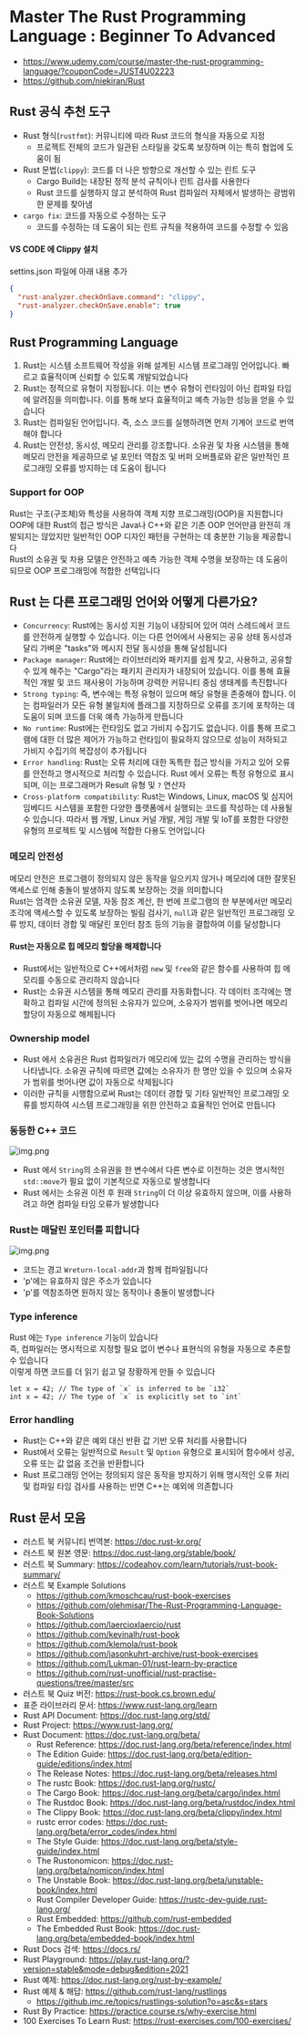 # Master The Rust Programming Language : Beginner To Advanced

- https://www.udemy.com/course/master-the-rust-programming-language/?couponCode=JUST4U02223
- https://github.com/niekiran/Rust

## Rust 공식 추천 도구

- Rust 형식(`rustfmt`): 커뮤니티에 따라 Rust 코드의 형식을 자동으로 지정
    - 프로젝트 전체의 코드가 일관된 스타일을 갖도록 보장하며 이는 특히 협업에 도움이 됨
- Rust 문법(`clippy`): 코드를 더 나은 방향으로 개선할 수 있는 린트 도구
    - Cargo Build는 내장된 정적 분석 규칙이나 린트 검사를 사용한다
    - Rust 코드를 실행하지 않고 분석하여 Rust 컴파일러 자체에서 발생하는 광범위한 문제를 찾아냄
- `cargo fix`: 코드를 자동으로 수정하는 도구
    - 코드를 수정하는 데 도움이 되는 린트 규칙을 적용하여 코드를 수정할 수 있음

#### VS CODE 에 Clippy 설치

settins.json 파일에 아래 내용 추가

```json
{
  "rust-analyzer.checkOnSave.command": "clippy",
  "rust-analyzer.checkOnSave.enable": true
}
```

## Rust Programming Language

1. Rust는 시스템 소프트웨어 작성을 위해 설계된 시스템 프로그래밍 언어입니다. 빠르고 효율적이며 신뢰할 수 있도록 개발되었습니다
2. Rust는 정적으로 유형이 지정됩니다. 이는 변수 유형이 런타임이 아닌 컴파일 타임에 알려짐을 의미합니다. 이를 통해 보다 효율적이고 예측 가능한 성능을 얻을 수 있습니다
3. Rust는 컴파일된 언어입니다. 즉, 소스 코드를 실행하려면 먼저 기계어 코드로 번역해야 합니다
4. Rust는 안전성, 동시성, 메모리 관리를 강조합니다. 소유권 및 차용 시스템을 통해 메모리 안전을 제공하므로 널 포인터 역참조 및 버퍼 오버플로와 같은 일반적인 프로그래밍 오류를 방지하는 데 도움이 됩니다


### Support for OOP

Rust는 구조(구조체)와 특성을 사용하여 객체 지향 프로그래밍(OOP)을 지원합니다    
OOP에 대한 Rust의 접근 방식은 Java나 C++와 같은 기존 OOP 언어만큼 완전히 개발되지는 않았지만 일반적인 OOP 디자인 패턴을 구현하는 데 충분한 기능을 제공합니다    
Rust의 소유권 및 차용 모델은 안전하고 예측 가능한 객체 수명을 보장하는 데 도움이 되므로 OOP 프로그래밍에 적합한 선택입니다

## Rust 는 다른 프로그래밍 언어와 어떻게 다른가요?

- `Concurrency`: Rust에는 동시성 지원 기능이 내장되어 있어 여러 스레드에서 코드를 안전하게 실행할 수 있습니다. 이는 다른 언어에서 사용되는 공유 상태 동시성과 달리 가벼운 "tasks"와 메시지 전달 동시성을 통해 달성됩니다
- `Package manager`: Rust에는 라이브러리와 패키지를 쉽게 찾고, 사용하고, 공유할 수 있게 해주는 "Cargo"라는 패키지 관리자가 내장되어 있습니다. 이를 통해 효율적인 개발 및 코드 재사용이 가능하며 강력한 커뮤니티 중심 생태계를 촉진합니다
- `Strong typing`: 즉, 변수에는 특정 유형이 있으며 해당 유형을 존중해야 합니다. 이는 컴파일러가 모든 유형 불일치에 플래그를 지정하므로 오류를 조기에 포착하는 데 도움이 되며 코드를 더욱 예측 가능하게 만듭니다
- `No runtime`: Rust에는 런타임도 없고 가비지 수집기도 없습니다. 이를 통해 프로그램에 대한 더 많은 제어가 가능하고 런타임이 필요하지 않으므로 성능이 저하되고 가비지 수집기의 복잡성이 추가됩니다
- `Error handling`: Rust는 오류 처리에 대한 독특한 접근 방식을 가지고 있어 오류를 안전하고 명시적으로 처리할 수 있습니다. Rust 에서 오류는 특정 유형으로 표시되며, 이는 프로그래머가 Result 유형 및 `?` 연산자
- `Cross-platform compatibility`: Rust는 Windows, Linux, macOS 및 심지어 임베디드 시스템을 포함한 다양한 플랫폼에서 실행되는 코드를 작성하는 데 사용될 수 있습니다. 따라서 웹 개발, Linux 커널 개발, 게임 개발 및 IoT를 포함한 다양한 유형의 프로젝트 및 시스템에 적합한 다용도 언어입니다


### 메모리 안전성

메모리 안전은 프로그램이 정의되지 않은 동작을 일으키지 않거나 메모리에 대한 잘못된 액세스로 인해 충돌이 발생하지 않도록 보장하는 것을 의미합니다  
Rust는 엄격한 소유권 모델, 자동 참조 계산, 한 번에 프로그램의 한 부분에서만 메모리 조각에 액세스할 수 있도록 보장하는 빌림 검사기, `null`과 같은 일반적인 프로그래밍 오류 방지, 데이터 경합 및 매달린 포인터 참조 등의 기능을 결합하여 이를 달성합니다

#### Rust는 자동으로 힙 메모리 할당을 해제합니다

- Rust에서는 일반적으로 C++에서처럼 `new` 및 `free`와 같은 함수를 사용하여 힙 메모리를 수동으로 관리하지 않습니다
- Rust는 소유권 시스템을 통해 메모리 관리를 자동화합니다. 각 데이터 조각에는 명확하고 컴파일 시간에 정의된 소유자가 있으며, 소유자가 범위를 벗어나면 메모리 할당이 자동으로 해제됩니다

### Ownership model

- Rust 에서 소유권은 Rust 컴파일러가 메모리에 있는 값의 수명을 관리하는 방식을 나타냅니다. 소유권 규칙에 따르면 값에는 소유자가 한 명만 있을 수 있으며 소유자가 범위를 벗어나면 값이 자동으로 삭제됩니다
- 이러한 규칙을 시행함으로써 Rust는 데이터 경합 및 기타 일반적인 프로그래밍 오류를 방지하여 시스템 프로그래밍을 위한 안전하고 효율적인 언어로 만듭니다

### 동등한 C++ 코드

![img.png](attachments/img1.png)

- Rust 에서 `String`의 소유권을 한 변수에서 다른 변수로 이전하는 것은 명시적인 `std::move`가 필요 없이 기본적으로 자동으로 발생합니다
- Rust 에서는 소유권 이전 후 원래 `String`이 더 이상 유효하지 않으며, 이를 사용하려고 하면 컴파일 타임 오류가 발생합니다

### Rust는 매달린 포인터를 피합니다

![img.png](attachments/img2.png)


- 코드는 경고 `Wreturn-local-addr`과 함께 컴파일됩니다
- 'p'에는 유효하지 않은 주소가 있습니다
- 'p'를 역참조하면 원하지 않는 동작이나 충돌이 발생합니다


### Type inference

Rust 에는 `Type inference` 기능이 있습니다    
즉, 컴파일러는 명시적으로 지정할 필요 없이 변수나 표현식의 유형을 자동으로 추론할 수 있습니다    
이렇게 하면 코드를 더 읽기 쉽고 덜 장황하게 만들 수 있습니다

```
let x = 42; // The type of `x` is inferred to be `i32`
int x = 42; // The type of `x` is explicitly set to `int`
```

### Error handling

- Rust는 C++와 같은 예외 대신 반환 값 기반 오류 처리를 사용합니다
- Rust에서 오류는 일반적으로 `Result` 및 `Option` 유형으로 표시되어 함수에서 성공, 오류 또는 값 없음 조건을 반환합니다
- Rust 프로그래밍 언어는 정의되지 않은 동작을 방지하기 위해 명시적인 오류 처리 및 컴파일 타임 검사를 사용하는 반면 C++는 예외에 의존합니다


## Rust 문서 모음

- 러스트 북 커뮤니티 번역본: https://doc.rust-kr.org/
- 러스트 북 원본 영문: https://doc.rust-lang.org/stable/book/
- 러스트 북 Summary: https://codeahoy.com/learn/tutorials/rust-book-summary/
- 러스트 북 Example Solutions
  - https://github.com/kmoschcau/rust-book-exercises
  - https://github.com/olehmisar/The-Rust-Programming-Language-Book-Solutions
  - https://github.com/laercioxlaercio/rust
  - https://github.com/kevinalh/rust-book
  - https://github.com/klemola/rust-book
  - https://github.com/jasonkuhrt-archive/rust-book-exercises
  - https://github.com/Lukman-01/rust-learn-by-practice
  - https://github.com/rust-unofficial/rust-practise-questions/tree/master/src
- 러스트 북 Quiz 버전: https://rust-book.cs.brown.edu/
- 표준 라이브러리 문서: https://www.rust-lang.org/learn
- Rust API Document: https://doc.rust-lang.org/std/
- Rust Project: https://www.rust-lang.org/
- Rust Document: https://doc.rust-lang.org/beta/
  - Rust Reference: https://doc.rust-lang.org/beta/reference/index.html
  - The Edition Guide: https://doc.rust-lang.org/beta/edition-guide/editions/index.html
  - The Release Notes: https://doc.rust-lang.org/beta/releases.html
  - The rustc Book: https://doc.rust-lang.org/rustc/
  - The Cargo Book: https://doc.rust-lang.org/beta/cargo/index.html
  - The Rustdoc Book: https://doc.rust-lang.org/beta/rustdoc/index.html
  - The Clippy Book: https://doc.rust-lang.org/beta/clippy/index.html
  - rustc error codes: https://doc.rust-lang.org/beta/error_codes/index.html
  - The Style Guide: https://doc.rust-lang.org/beta/style-guide/index.html
  - The Rustonomicon: https://doc.rust-lang.org/beta/nomicon/index.html
  - The Unstable Book: https://doc.rust-lang.org/beta/unstable-book/index.html
  - Rust Compiler Developer Guide: https://rustc-dev-guide.rust-lang.org/
  - Rust Embedded: https://github.com/rust-embedded
  - The Embedded Rust Book: https://doc.rust-lang.org/beta/embedded-book/index.html
- Rust Docs 검색: https://docs.rs/
- Rust Playground: https://play.rust-lang.org/?version=stable&mode=debug&edition=2021
- Rust 예제: https://doc.rust-lang.org/rust-by-example/
- Rust 예제 & 해답: https://github.com/rust-lang/rustlings
  - https://github.imc.re/topics/rustlings-solution?o=asc&s=stars
- Rust By Practice: https://practice.course.rs/why-exercise.html
- 100 Exercises To Learn Rust: https://rust-exercises.com/100-exercises/